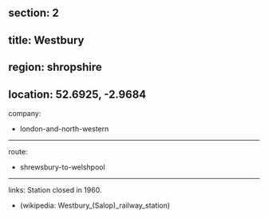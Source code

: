section: 2
----
title: Westbury
----
region: shropshire
----
location: 52.6925, -2.9684
----
company:
- london-and-north-western
----
route:
- shrewsbury-to-welshpool
----
links:
Station closed in 1960.
- (wikipedia: Westbury_&#x28;Salop&#x29;_railway_station)
